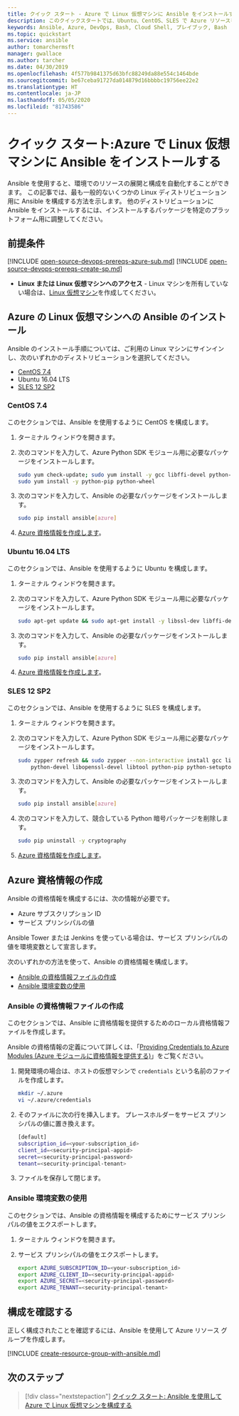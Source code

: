 ```yaml
---
title: クイック スタート - Azure で Linux 仮想マシンに Ansible をインストールする
description: このクイックスタートでは、Ubuntu、CentOS、SLES で Azure リソースを管理するため、Ansible をインストールして構成する方法を説明します
keywords: Ansible, Azure, DevOps, Bash, Cloud Shell, プレイブック, Bash
ms.topic: quickstart
ms.service: ansible
author: tomarchermsft
manager: gwallace
ms.author: tarcher
ms.date: 04/30/2019
ms.openlocfilehash: 4f577b9841375d63bfc88249da88e554c1464bde
ms.sourcegitcommit: be67ceba91727da014879d16bbbbc19756ee22e2
ms.translationtype: HT
ms.contentlocale: ja-JP
ms.lasthandoff: 05/05/2020
ms.locfileid: "81743586"
---
```

# <a name="quickstart-install-ansible-on-linux-virtual-machines-in-azure"></a>クイック スタート:Azure で Linux 仮想マシンに Ansible をインストールする

Ansible を使用すると、環境でのリソースの展開と構成を自動化することができます。 この記事では、最も一般的ないくつかの Linux ディストリビューション用に Ansible を構成する方法を示します。 他のディストリビューションに Ansible をインストールするには、インストールするパッケージを特定のプラットフォーム用に調整してください。 

## <a name="prerequisites"></a>前提条件

[!INCLUDE [open-source-devops-prereqs-azure-sub.md](../includes/open-source-devops-prereqs-azure-subscription.md)]
[!INCLUDE [open-source-devops-prereqs-create-sp.md](../includes/open-source-devops-prereqs-create-service-principal.md)]
- **Linux または Linux 仮想マシンへのアクセス** - Linux マシンを所有していない場合は、[Linux 仮想マシン](/azure/virtual-network/quick-create-cli)を作成してください。

## <a name="install-ansible-on-an-azure-linux-virtual-machine"></a>Azure の Linux 仮想マシンへの Ansible のインストール

Ansible のインストール手順については、ご利用の Linux マシンにサインインし、次のいずれかのディストリビューションを選択してください。

- [CentOS 7.4](#centos-74)
- Ubuntu 16.04 LTS
- [SLES 12 SP2](#sles-12-sp2)

### <a name="centos-74"></a>CentOS 7.4

このセクションでは、Ansible を使用するように CentOS を構成します。

1. ターミナル ウィンドウを開きます。

1. 次のコマンドを入力して、Azure Python SDK モジュール用に必要なパッケージをインストールします。

    ```bash
    sudo yum check-update; sudo yum install -y gcc libffi-devel python-devel openssl-devel epel-release
    sudo yum install -y python-pip python-wheel
    ```

1. 次のコマンドを入力して、Ansible の必要なパッケージをインストールします。

    ```bash
    sudo pip install ansible[azure]
    ```

1. [Azure 資格情報を作成します](#create-azure-credentials)。

### <a name="ubuntu-1604-lts"></a>Ubuntu 16.04 LTS

このセクションでは、Ansible を使用するように Ubuntu を構成します。

1. ターミナル ウィンドウを開きます。

1. 次のコマンドを入力して、Azure Python SDK モジュール用に必要なパッケージをインストールします。

    ```bash
    sudo apt-get update && sudo apt-get install -y libssl-dev libffi-dev python-dev python-pip
    ```

1. 次のコマンドを入力して、Ansible の必要なパッケージをインストールします。

    ```bash
    sudo pip install ansible[azure]
    ```

1. [Azure 資格情報を作成します](#create-azure-credentials)。

### <a name="sles-12-sp2"></a>SLES 12 SP2

このセクションでは、Ansible を使用するように SLES を構成します。

1. ターミナル ウィンドウを開きます。

1. 次のコマンドを入力して、Azure Python SDK モジュール用に必要なパッケージをインストールします。

    ```bash
    sudo zypper refresh && sudo zypper --non-interactive install gcc libffi-devel-gcc5 make \
        python-devel libopenssl-devel libtool python-pip python-setuptools
    ```

1. 次のコマンドを入力して、Ansible の必要なパッケージをインストールします。

    ```bash
    sudo pip install ansible[azure]
    ```

1. 次のコマンドを入力して、競合している Python 暗号パッケージを削除します。

    ```bash
    sudo pip uninstall -y cryptography
    ```

1. [Azure 資格情報を作成します](#create-azure-credentials)。

## <a name="create-azure-credentials"></a>Azure 資格情報の作成

Ansible の資格情報を構成するには、次の情報が必要です。

* Azure サブスクリプション ID 
* サービス プリンシパルの値

Ansible Tower または Jenkins を使っている場合は、サービス プリンシパルの値を環境変数として宣言します。

次のいずれかの方法を使って、Ansible の資格情報を構成します。

- [Ansible の資格情報ファイルの作成](#file-credentials)
- [Ansible 環境変数の使用](#env-credentials)

### <a name="span-idfile-credentials-create-ansible-credentials-file"></a><span id="file-credentials"/> Ansible の資格情報ファイルの作成

このセクションでは、Ansible に資格情報を提供するためのローカル資格情報ファイルを作成します。 

Ansible の資格情報の定義について詳しくは、「[Providing Credentials to Azure Modules (Azure モジュールに資格情報を提供する)](https://docs.ansible.com/ansible/guide_azure.html#providing-credentials-to-azure-modules)」をご覧ください。

1. 開発環境の場合は、ホストの仮想マシンで `credentials` という名前のファイルを作成します。

    ```bash
    mkdir ~/.azure
    vi ~/.azure/credentials
    ```

1. そのファイルに次の行を挿入します。 プレースホルダーをサービス プリンシパルの値に置き換えます。

    ```bash
    [default]
    subscription_id=<your-subscription_id>
    client_id=<security-principal-appid>
    secret=<security-principal-password>
    tenant=<security-principal-tenant>
    ```

1. ファイルを保存して閉じます。

### <a name="span-idenv-credentialsuse-ansible-environment-variables"></a><span id="env-credentials"/>Ansible 環境変数の使用

このセクションでは、Ansible の資格情報を構成するためにサービス プリンシパルの値をエクスポートします。

1. ターミナル ウィンドウを開きます。

1. サービス プリンシパルの値をエクスポートします。

    ```bash
    export AZURE_SUBSCRIPTION_ID=<your-subscription_id>
    export AZURE_CLIENT_ID=<security-principal-appid>
    export AZURE_SECRET=<security-principal-password>
    export AZURE_TENANT=<security-principal-tenant>
    ```

## <a name="verify-the-configuration"></a>構成を確認する

正しく構成されたことを確認するには、Ansible を使用して Azure リソース グループを作成します。

[!INCLUDE [create-resource-group-with-ansible.md](includes/ansible-snippet-create-resource-group.md)]

## <a name="next-steps"></a>次のステップ

> [!div class="nextstepaction"] 
> [クイック スタート: Ansible を使用して Azure で Linux 仮想マシンを構成する](./vm-configure.md)